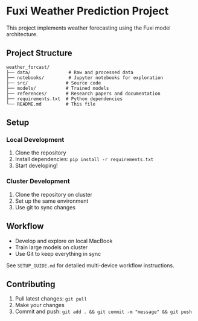 # Fuxi Weather Prediction Project

This project implements weather forecasting using the Fuxi model architecture.

## Project Structure
```
weather_forcast/
├── data/              # Raw and processed data
├── notebooks/         # Jupyter notebooks for exploration
├── src/              # Source code
├── models/           # Trained models
├── references/       # Research papers and documentation
├── requirements.txt  # Python dependencies
└── README.md         # This file
```

## Setup

### Local Development
1. Clone the repository
2. Install dependencies: `pip install -r requirements.txt`
3. Start developing!

### Cluster Development
1. Clone the repository on cluster
2. Set up the same environment
3. Use git to sync changes

## Workflow
- Develop and explore on local MacBook
- Train large models on cluster
- Use Git to keep everything in sync

See `SETUP_GUIDE.md` for detailed multi-device workflow instructions.

## Contributing
1. Pull latest changes: `git pull`
2. Make your changes
3. Commit and push: `git add . && git commit -m "message" && git push`